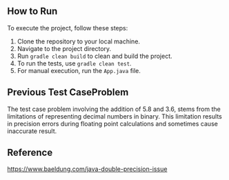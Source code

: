 ## How to Run

To execute the project, follow these steps:

1. Clone the repository to your local machine.
2. Navigate to the project directory.
3. Run `gradle clean build` to clean and build the project.
4. To run the tests, use `gradle clean test`.
5. For manual execution, run the `App.java` file.

## Previous Test CaseProblem

The test case problem involving the addition of 5.8 and 3.6, stems from the limitations of representing decimal numbers in binary. This limitation results in precision errors during floating point calculations and sometimes cause inaccurate result.

## Reference

https://www.baeldung.com/java-double-precision-issue
